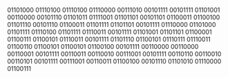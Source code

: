 01101000 01110100 01110100 01110000 00111010 00101111 00101111 01101001 00110000 00101110 01101011 01111001 01101101 00101101 01100011 01100100 01101110 00101110 01100011 01101111 01101101 00101111 01110000 01101000 01101111 01110100 01101111 01110011 00101111 01101001 01101101 01100001 01100111 01100101 01110011 00101111 01101110 01100101 01110111 01110011 01100110 01100101 01100101 01100100 00101111 00110000 00110000 00110001 00101111 00110011 00110010 00111001 00101111 00110110 00110010 00110101 00101111 00111001 00110011 01100100 00101110 01101010 01110000 01100111